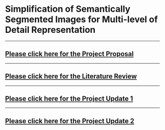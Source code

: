 # Simplification of Semantically Segmented Images for Multi-level of Detail Representation

---

## [Please click here for the Project Proposal](https://sjvyas.github.io/csce645/proposal)

---

## [Please click here for the Literature Review](https://sjvyas.github.io/csce645/literature-review)

---

## [Please click here for the Project Update 1](https://sjvyas.github.io/csce645/update-1)

---

## [Please click here for the Project Update 2](https://sjvyas.github.io/csce645/update-2)
